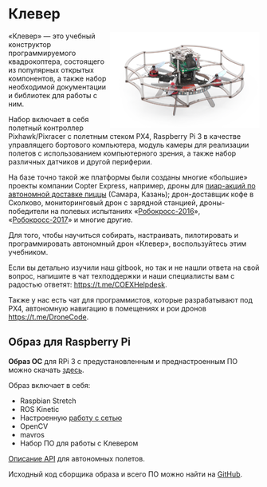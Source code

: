 Клевер
======

<img src="../assets/clever3.png" align="right" width="300px" alt="Клевер">

«Клевер» — это учебный конструктор программируемого квадрокоптера, состоящего из популярных открытых компонентов, а также набор необходимой документации и библиотек для работы с ним.

Набор включает в себя полетный контроллер Pixhawk/Pixracer с полетным стеком PX4, Raspberry Pi 3 в качестве управлящего бортового компьютера, модуль камеры для реализации полетов с использованием компьютерного зрения, а также набор различных датчиков и другой периферии.

На базе точно такой же платформы были созданы многие «большие» проекты компании Copter Express, например, дроны для [пиар-акций по автономной доставке пиццы](https://www.youtube.com/watch?v=hmkAoZOtF58) (Самара, Казань); дрон-доставщик кофе в Сколково, мониторинговый дрон с зарядной станцией, дроны-победители на полевых испытаниях «[Робокросс-2016](https://www.youtube.com/watch?v=dGbDaz_VmYU)», «[Робокросс-2017](https://youtu.be/AQnd2CRczbQ)» и многие другие.

Для того, чтобы научиться собирать, настраивать, пилотировать и программировать автономный дрон «Клевер», воспользуйтесь этим учебником.

Если вы детально изучили наш gitbook, но так и не нашли ответа на свой вопрос, напишите в чат техподдержки и наши специалисты вам с радостью ответят: https://t.me/COEXHelpdesk.

Также у нас есть чат для программистов, которые разрабатывают под PX4, автономную навигацию в помещениях и рои дронов https://t.me/DroneCode.

Образ для Raspberry Pi
----------------------

**Образ ОС** для RPi 3 с предустановленным и преднастроенным ПО можно скачать [здесь](microsd_images.md).

Образ включает в себя:

* Raspbian Stretch
* ROS Kinetic
* Настроенную [работу с сетью](network.md)
* OpenCV
* mavros
* Набор ПО для работы с Клевером

[Описание API](simple_offboard.md) для автономных полетов.

Исходный код сборщика образа и всего ПО можно найти на [GitHub](https://github.com/CopterExpress/clever).
